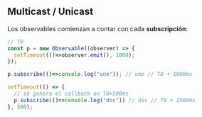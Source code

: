 ## Multicast / Unicast

Los observables comienzan a contar con cada **subscripción**:
```js
// T0
const p = new Observable((observer) => {
  setTimeout(()=>observer.emit(), 1000);
});

p.subscribe(()=>console.log("uno")); // uno // T0 + 1000ms

setTimeout(() => {
  // se genera el callback en T0+500ms
  p.subscribe(()=>console.log("dos")) // dos // T0 + 1500ms
}, 500);
```

